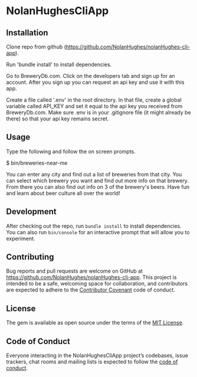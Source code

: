# NolanHughesCliApp

## Installation

Clone repo from github (https://github.com/NolanHughes/nolanHughes-cli-app).

Run 'bundle install' to install dependencies.

Go to BreweryDb.com. Click on the developers tab and sign up for an account. After you sign up you can request an api key and use it with this app.

Create a file called '.env' in the root directory. In that file, create a global variable called API_KEY and set it equal to the api key you received from BreweryDb.com. Make sure .env is in your .gitignore file (it might already be there) so that your api key remains secret.

## Usage

Type the following and follow the on screen prompts.

$ bin/breweries-near-me

You can enter any city and find out a list of breweries from that city. You can select which brewery you want and find out more info on that brewery. From there you can also find out info on 3 of the brewery's beers. Have fun and learn about beer culture all over the world!

## Development

After checking out the repo, run `bundle install` to install dependencies. You can also run `bin/console` for an interactive prompt that will allow you to experiment.

## Contributing

Bug reports and pull requests are welcome on GitHub at https://github.com/NolanHughes/nolanHughes-cli-app. This project is intended to be a safe, welcoming space for collaboration, and contributors are expected to adhere to the [Contributor Covenant](http://contributor-covenant.org) code of conduct.

## License

The gem is available as open source under the terms of the [MIT License](https://opensource.org/licenses/MIT).

## Code of Conduct

Everyone interacting in the NolanHughesCliApp project’s codebases, issue trackers, chat rooms and mailing lists is expected to follow the [code of conduct](https://github.com/'NolanHughes'/nolanHughes_cli_app/blob/master/CODE_OF_CONDUCT.md).
